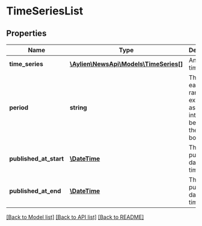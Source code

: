 # TimeSeriesList

## Properties
Name | Type | Description | Notes
------------ | ------------- | ------------- | -------------
**time_series** | [**\Aylien\NewsApi\Models\TimeSeries[]**](TimeSeries.md) | An array of time series | [optional] 
**period** | **string** | The size of each date range expressed as an interval to be added to the lower bound. | [optional] 
**published_at_start** | [**\DateTime**](\DateTime.md) | The start published date of the time series | [optional] 
**published_at_end** | [**\DateTime**](\DateTime.md) | The end published date of the time series | [optional] 

[[Back to Model list]](../README.md#documentation-for-models) [[Back to API list]](../README.md#documentation-for-api-endpoints) [[Back to README]](../README.md)


